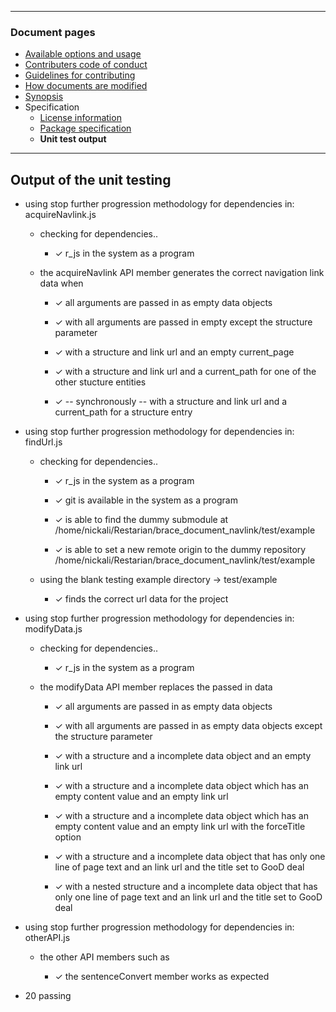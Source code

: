 

---
### Document pages
* [Available options and usage](https://github.com/restarian/brace_document_navlink/blob/master/docs/available_options_and_usage.md)
* [Contributers code of conduct](https://github.com/restarian/brace_document_navlink/blob/master/docs/contributers_code_of_conduct.md)
* [Guidelines for contributing](https://github.com/restarian/brace_document_navlink/blob/master/docs/guidelines_for_contributing.md)
* [How documents are modified](https://github.com/restarian/brace_document_navlink/blob/master/docs/how_documents_are_modified.md)
* [Synopsis](https://github.com/restarian/brace_document_navlink/blob/master/docs/synopsis.md)
* Specification
  * [License information](https://github.com/restarian/brace_document_navlink/blob/master/docs/specification/license_information.md)
  * [Package specification](https://github.com/restarian/brace_document_navlink/blob/master/docs/specification/package_specification.md)
  * **Unit test output**

---
## Output of the unit testing


  * using stop further progression methodology for dependencies in: acquireNavlink.js

    * checking for dependencies..

      * ✓ r_js in the system as a program

    * the acquireNavlink API member generates the correct navigation link data when

      * ✓ all arguments are passed in as empty data objects

      * ✓ with all arguments are passed in empty except the structure parameter

      * ✓ with a structure and link url and an empty current_page

      * ✓ with a structure and link url and a current_path for one of the other stucture entities

      * ✓ -- synchronously -- with a structure and link url and a current_path for a structure entry


  * using stop further progression methodology for dependencies in: findUrl.js

    * checking for dependencies..

      * ✓ r_js in the system as a program

      * ✓ git is available in the system as a program

      * ✓ is able to find the dummy submodule at /home/nickali/Restarian/brace_document_navlink/test/example

      * ✓ is able to set a new remote origin to the dummy repository /home/nickali/Restarian/brace_document_navlink/test/example

    * using the blank testing example directory -> test/example

      * ✓ finds the correct url data for the project


  * using stop further progression methodology for dependencies in: modifyData.js

    * checking for dependencies..

      * ✓ r_js in the system as a program

    * the modifyData API member replaces the passed in data

      * ✓ all arguments are passed in as empty data objects

      * ✓ with all arguments are passed in as empty data objects except the structure parameter

      * ✓ with a structure and a incomplete data object and an empty link url

      * ✓ with a structure and a incomplete data object which has an empty content value and an empty link url

      * ✓ with a structure and a incomplete data object which has an empty content value and an empty link url with the forceTitle option

      * ✓ with a structure and a incomplete data object that has only one line of page text and an link url and the title set to GooD deal

      * ✓ with a nested structure and a incomplete data object that has only one line of page text and an link url and the title set to GooD deal


  * using stop further progression methodology for dependencies in: otherAPI.js

    * the other API members such as

      * ✓ the sentenceConvert member works as expected



  * 20 passing


